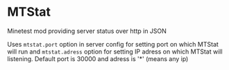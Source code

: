 # MTStat
Minetest mod providing server status over http in JSON

Uses `mtstat.port` option in server config for setting port on which MTStat will run and `mtstat.adress` option for setting IP adress on which MTStat will listening. Default port is 30000 and adress is '*' (means any ip)
